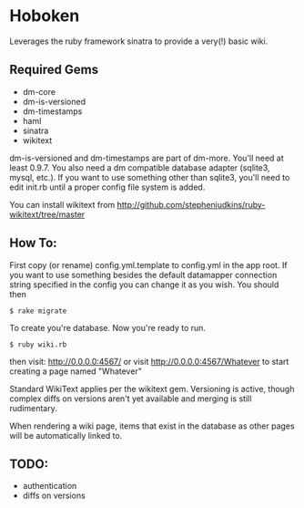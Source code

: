 # Hoboken
Leverages the ruby framework sinatra to provide a very(!) basic wiki.

## Required Gems
* dm-core
* dm-is-versioned
* dm-timestamps
* haml
* sinatra
* wikitext

dm-is-versioned and dm-timestamps are part of dm-more.  You'll need at least 0.9.7.  You also need a dm compatible database adapter (sqlite3, mysql, etc.).  If you want to use something other than sqlite3, you'll need to edit init.rb until a proper config file system is added.

You can install wikitext from http://github.com/stephenjudkins/ruby-wikitext/tree/master

## How To:

First copy (or rename) config.yml.template to config.yml in the app root.  If you want to use something besides the default datamapper connection string specified in the config you can change it as you wish.  You should then 

    $ rake migrate

To create you're database.  Now you're ready to run.

    $ ruby wiki.rb

then visit:  http://0.0.0.0:4567/ or visit http://0.0.0.0:4567/Whatever to start creating a page named "Whatever"

Standard WikiText applies per the wikitext gem.  Versioning is active, though complex diffs on versions aren't yet available and merging is still rudimentary.

When rendering a wiki page, items that exist in the database as other pages will be automatically linked to.

## TODO:
* authentication
* diffs on versions